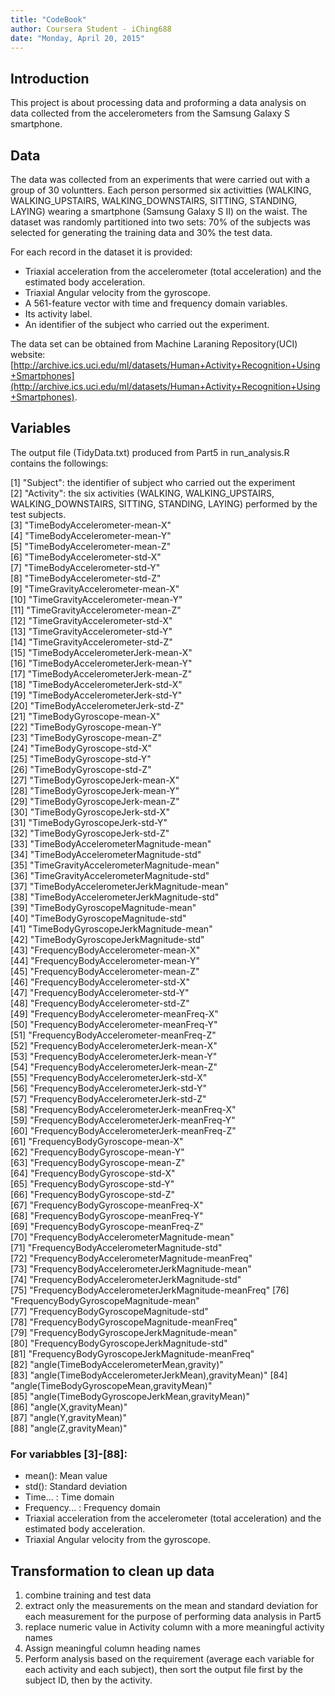 ```yaml
---
title: "CodeBook"
author: Coursera Student - iChing688
date: "Monday, April 20, 2015"
---
```


## Introduction
This project is about processing data and proforming a data analysis on data collected from the accelerometers from the Samsung Galaxy S smartphone.  

## Data
The data was collected from an experiments that were carried out with a group of 30 voluntters.  Each person persormed six activitties (WALKING, WALKING_UPSTAIRS, WALKING_DOWNSTAIRS, SITTING, STANDING, LAYING) wearing a smartphone (Samsung Galaxy S II) on the waist.  The dataset was randomly partitioned into two sets: 70% of the subjects was selected for generating the training data and 30% the test data.

For each record in the dataset it is provided:
- Triaxial acceleration from the accelerometer (total acceleration) and the estimated body acceleration.
- Triaxial Angular velocity from the gyroscope.
- A 561-feature vector with time and frequency domain variables.
- Its activity label.
- An identifier of the subject who carried out the experiment.

The data set can be obtained from Machine Laraning Repository(UCI) website: [http://archive.ics.uci.edu/ml/datasets/Human+Activity+Recognition+Using+Smartphones](http://archive.ics.uci.edu/ml/datasets/Human+Activity+Recognition+Using+Smartphones).

## Variables
The output file (TidyData.txt) produced from Part5 in run_analysis.R contains the followings:  

 [1] "Subject": the identifier of subject who carried out the experiment                                          
 [2] "Activity": the six activities (WALKING, WALKING_UPSTAIRS, WALKING_DOWNSTAIRS, SITTING, STANDING, LAYING) performed by the test subjects.                                         
 [3] "TimeBodyAccelerometer-mean-X"                     
 [4] "TimeBodyAccelerometer-mean-Y"                     
 [5] "TimeBodyAccelerometer-mean-Z"                     
 [6] "TimeBodyAccelerometer-std-X"                      
 [7] "TimeBodyAccelerometer-std-Y"                      
 [8] "TimeBodyAccelerometer-std-Z"                      
 [9] "TimeGravityAccelerometer-mean-X"                  
[10] "TimeGravityAccelerometer-mean-Y"                  
[11] "TimeGravityAccelerometer-mean-Z"                  
[12] "TimeGravityAccelerometer-std-X"                   
[13] "TimeGravityAccelerometer-std-Y"                   
[14] "TimeGravityAccelerometer-std-Z"                   
[15] "TimeBodyAccelerometerJerk-mean-X"                 
[16] "TimeBodyAccelerometerJerk-mean-Y"                 
[17] "TimeBodyAccelerometerJerk-mean-Z"                 
[18] "TimeBodyAccelerometerJerk-std-X"                  
[19] "TimeBodyAccelerometerJerk-std-Y"                  
[20] "TimeBodyAccelerometerJerk-std-Z"                  
[21] "TimeBodyGyroscope-mean-X"                         
[22] "TimeBodyGyroscope-mean-Y"                         
[23] "TimeBodyGyroscope-mean-Z"                         
[24] "TimeBodyGyroscope-std-X"                          
[25] "TimeBodyGyroscope-std-Y"                          
[26] "TimeBodyGyroscope-std-Z"                          
[27] "TimeBodyGyroscopeJerk-mean-X"                     
[28] "TimeBodyGyroscopeJerk-mean-Y"                     
[29] "TimeBodyGyroscopeJerk-mean-Z"                     
[30] "TimeBodyGyroscopeJerk-std-X"                      
[31] "TimeBodyGyroscopeJerk-std-Y"                      
[32] "TimeBodyGyroscopeJerk-std-Z"                      
[33] "TimeBodyAccelerometerMagnitude-mean"              
[34] "TimeBodyAccelerometerMagnitude-std"               
[35] "TimeGravityAccelerometerMagnitude-mean"           
[36] "TimeGravityAccelerometerMagnitude-std"            
[37] "TimeBodyAccelerometerJerkMagnitude-mean"          
[38] "TimeBodyAccelerometerJerkMagnitude-std"           
[39] "TimeBodyGyroscopeMagnitude-mean"                  
[40] "TimeBodyGyroscopeMagnitude-std"                   
[41] "TimeBodyGyroscopeJerkMagnitude-mean"              
[42] "TimeBodyGyroscopeJerkMagnitude-std"               
[43] "FrequencyBodyAccelerometer-mean-X"                
[44] "FrequencyBodyAccelerometer-mean-Y"                
[45] "FrequencyBodyAccelerometer-mean-Z"                
[46] "FrequencyBodyAccelerometer-std-X"                 
[47] "FrequencyBodyAccelerometer-std-Y"                 
[48] "FrequencyBodyAccelerometer-std-Z"                 
[49] "FrequencyBodyAccelerometer-meanFreq-X"            
[50] "FrequencyBodyAccelerometer-meanFreq-Y"            
[51] "FrequencyBodyAccelerometer-meanFreq-Z"            
[52] "FrequencyBodyAccelerometerJerk-mean-X"            
[53] "FrequencyBodyAccelerometerJerk-mean-Y"            
[54] "FrequencyBodyAccelerometerJerk-mean-Z"            
[55] "FrequencyBodyAccelerometerJerk-std-X"             
[56] "FrequencyBodyAccelerometerJerk-std-Y"             
[57] "FrequencyBodyAccelerometerJerk-std-Z"             
[58] "FrequencyBodyAccelerometerJerk-meanFreq-X"        
[59] "FrequencyBodyAccelerometerJerk-meanFreq-Y"        
[60] "FrequencyBodyAccelerometerJerk-meanFreq-Z"        
[61] "FrequencyBodyGyroscope-mean-X"                    
[62] "FrequencyBodyGyroscope-mean-Y"                    
[63] "FrequencyBodyGyroscope-mean-Z"                    
[64] "FrequencyBodyGyroscope-std-X"                     
[65] "FrequencyBodyGyroscope-std-Y"                     
[66] "FrequencyBodyGyroscope-std-Z"                     
[67] "FrequencyBodyGyroscope-meanFreq-X"                
[68] "FrequencyBodyGyroscope-meanFreq-Y"                
[69] "FrequencyBodyGyroscope-meanFreq-Z"                
[70] "FrequencyBodyAccelerometerMagnitude-mean"         
[71] "FrequencyBodyAccelerometerMagnitude-std"          
[72] "FrequencyBodyAccelerometerMagnitude-meanFreq"     
[73] "FrequencyBodyAccelerometerJerkMagnitude-mean"     
[74] "FrequencyBodyAccelerometerJerkMagnitude-std"      
[75] "FrequencyBodyAccelerometerJerkMagnitude-meanFreq" 
[76] "FrequencyBodyGyroscopeMagnitude-mean"             
[77] "FrequencyBodyGyroscopeMagnitude-std"              
[78] "FrequencyBodyGyroscopeMagnitude-meanFreq"         
[79] "FrequencyBodyGyroscopeJerkMagnitude-mean"         
[80] "FrequencyBodyGyroscopeJerkMagnitude-std"          
[81] "FrequencyBodyGyroscopeJerkMagnitude-meanFreq"     
[82] "angle(TimeBodyAccelerometerMean,gravity)"         
[83] "angle(TimeBodyAccelerometerJerkMean),gravityMean)"
[84] "angle(TimeBodyGyroscopeMean,gravityMean)"         
[85] "angle(TimeBodyGyroscopeJerkMean,gravityMean)"     
[86] "angle(X,gravityMean)"                             
[87] "angle(Y,gravityMean)"                             
[88] "angle(Z,gravityMean)" 

### For variabbles [3]-[88]:  
- mean(): Mean value
- std(): Standard deviation
- Time... : Time domain
- Frequency... : Frequency domain
- Triaxial acceleration from the accelerometer (total acceleration) and the estimated body acceleration.
- Triaxial Angular velocity from the gyroscope.

## Transformation to clean up data
1. combine training and test data
2. extract only the measurements on the mean and standard deviation for each measurement for the purpose of performing data analysis in Part5
3. replace numeric value in Activity column with a more meaningful activity names
4. Assign meaningful column heading names
5. Perform analysis based on the requirement (average each variable for each activity and each subject), then sort the output file first by the subject ID, then by the activity.





